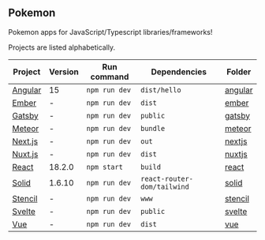 ## Pokemon

Pokemon apps for JavaScript/Typescript libraries/frameworks!

Projects are listed alphabetically.

| Project                             | Version | Run command   | Dependencies                | Folder               |
| ----------------------------------- | ------- | ------------- | --------------------------- | -------------------- |
| [Angular](https://angular.io/)      | 15      | `npm run dev` | `dist/hello`                | [angular](/angular/) |
| [Ember](https://emberjs.com/)       | -       | `npm run dev` | `dist`                      | [ember](/ember/)     |
| [Gatsby](https://www.gatsbyjs.org/) | -       | `npm run dev` | `public`                    | [gatsby](/gastby/)   |
| [Meteor](https://www.meteor.com/)   | -       | `npm run dev` | `bundle`                    | [meteor](/meteor/)   |
| [Next.js](https://nextjs.org/)      | -       | `npm run dev` | `out`                       | [nextjs](/nextjs/)   |
| [Nuxt.js](https://nuxtjs.org/)      | -       | `npm run dev` | `dist`                      | [nuxtjs](/nuxtjs/)   |
| [React](https://reactjs.org/)       | 18.2.0  | `npm start`   | `build`                     | [react](/react/)     |
| [Solid](https://www.solidjs.com//)  | 1.6.10  | `npm run dev` | `react-router-dom/tailwind` | [solid](/solid/)     |
| [Stencil](https://stenciljs.com/)   | -       | `npm run dev` | `www`                       | [stencil](/stencil/) |
| [Svelte](https://svelte.dev/)       | -       | `npm run dev` | `public`                    | [svelte](/svelte/)   |
| [Vue](http://vuejs.com/)            | -       | `npm run dev` | `dist`                      | [vue](/vue/)         |

